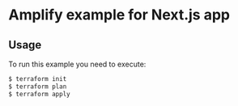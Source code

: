 # Amplify example for Next.js app

## Usage

To run this example you need to execute:

```bash
$ terraform init
$ terraform plan
$ terraform apply
```
